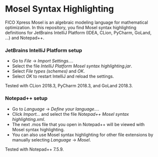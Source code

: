 # Mosel Syntax Highlighting
FICO Xpress Mosel is an algebraic modeling language for mathematical
optimization. In this repository, you find Mosel syntax highlighting definitions
for JetBrains IntelliJ Platform (IDEA, CLion, PyCharm, GoLand, ...) and Notepad++.

### JetBrains IntelliJ Platform setup
- Go to *File* -> *Import Settings...*.
- Select the file *IntelliJ Platform Mosel syntax highlighting.jar*.
- Select *File types (schemes)* and *OK*.
- Select *OK* to restart IntelliJ and reload the settings.

Tested with CLion 2018.3, PyCharm 2018.3, and GoLand 2018.3.

### Notepad++ setup
- Go to *Language* -> *Define your language...*.
- Click *Import...* and select the file *Notepad++ Mosel syntax highlighting.xml*.
- The next .mos file that you open in Notepad++ will be viewed with Mosel syntax
  highlighting.
- You can also use Mosel syntax highlighting for other file extensions by
  manually selecting *Language* -> *Mosel*.

Tested with Notepad++ 7.5.9.